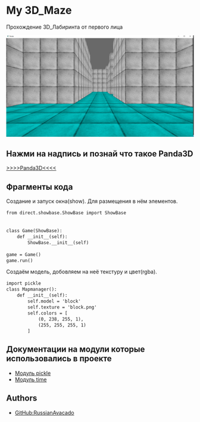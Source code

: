 
# My 3D_Maze
Прохождение 3D_Лабиринта от первого лица


![](imgs/maze.png)
## Нажми на надпись и познай что такое Panda3D

[>>>>Panda3D<<<<](https://docs.panda3d.org/1.10/python/index)


## Фрагменты кода

Создание и запуск окна(show).
Для размещения в нём элементов.

```
from direct.showbase.ShowBase import ShowBase


class Game(ShowBase):
    def __init__(self):
        ShowBase.__init__(self)
        
game = Game()
game.run()
```

Создаём модель, добовляем на неё текстуру и цвет(rgba).

```
import pickle
class Mapmanager():
    def __init__(self):
        self.model = 'block'
        self.texture = 'block.png'          
        self.colors = [
            (0, 238, 255, 1),
            (255, 255, 255, 1)
        ]
```


## Документации на модули которые использовались в проекте

 - [Модуль pickle](https://docs.python.org/3/library/pickle.html)
 - [Модуль time](https://docs.python.org/3/library/time.html)


## Authors

- [GitHub:RussianAvacado](https://github.com/RussianAvacado)

